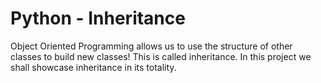 # Python - Inheritance

Object Oriented Programming allows us to use the structure of other classes to build new classes!
This is called inheritance. In this project we shall showcase inheritance in its totality.

